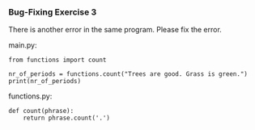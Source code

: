 ### Bug-Fixing Exercise 3
There is another error in the same program. Please fix the error.

main.py:
```
from functions import count
 
nr_of_periods = functions.count("Trees are good. Grass is green.")
print(nr_of_periods)
```

functions.py:
```
def count(phrase):
    return phrase.count('.')
```
